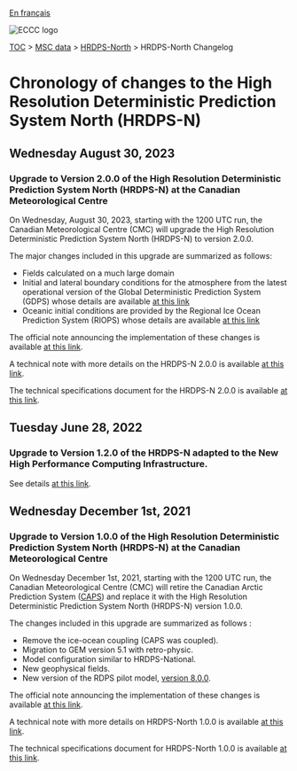 [En français](changelog_hrdps-north_fr.md)

![ECCC logo](../../img_eccc-logo.png)

[TOC](../../readme_en.md) > [MSC data](../readme_en.md) > [HRDPS-North](readme_hrdps-north_en.md) > HRDPS-North Changelog

# Chronology of changes to the High Resolution Deterministic Prediction System North (HRDPS-N)

## Wednesday August 30, 2023

### Upgrade to Version 2.0.0 of the High Resolution Deterministic Prediction System North (HRDPS-N) at the Canadian Meteorological Centre

On Wednesday, August 30, 2023, starting with the 1200 UTC run, the Canadian Meteorological Centre (CMC) will upgrade the High Resolution Deterministic Prediction System North (HRDPS-N) to version 2.0.0.

The major changes included in this upgrade are summarized as follows:

* Fields calculated on a much large domain
* Initial and lateral boundary conditions for the atmosphere from the latest operational version of the Global Deterministic Prediction System (GDPS) whose details are available [at this link](https://collaboration.cmc.ec.gc.ca/cmc/cmoi/product_guide/docs/tech_specifications/tech_specifications_GDPS_8.0.0_e.pdf) 
* Oceanic initial conditions are provided by the Regional Ice Ocean Prediction System (RIOPS) whose details are available [at this link](https://collaboration.cmc.ec.gc.ca/cmc/cmoi/product_guide/docs/tech_specifications/tech_specifications_RIOPS_2.2.0_e.pdf)

The official note announcing the implementation of these changes is available [at this link](https://dd.weather.gc.ca/doc/genots/2023/08/29/NOCN03_CWAO_292016___46915).

A technical note with more details on the HRDPS-N 2.0.0 is available [at this link](https://collaboration.cmc.ec.gc.ca/cmc/CMOI/product_guide/docs/tech_notes/technote_hrdps-north-200_e.pdf).

The technical specifications document for the HRDPS-N 2.0.0 is available [at this link](https://collaboration.cmc.ec.gc.ca/cmc/CMOI/product_guide/docs/tech_specifications/tech_specifications_HRDPS-NORTH_2.0.0_e.pdf).

## Tuesday June 28, 2022

### Upgrade to Version 1.2.0 of the HRDPS-N adapted to the New High Performance Computing Infrastructure.

See details [at this link](../changelog_multisystems_en.md).

## Wednesday December 1st, 2021

### Upgrade to Version 1.0.0 of the High Resolution Deterministic Prediction System North (HRDPS-N) at the Canadian Meteorological Centre

On Wednesday December 1st, 2021, starting with the 1200 UTC run, the Canadian Meteorological Centre (CMC) will retire the Canadian Arctic Prediction System ([CAPS](../nwp_caps/readme_caps_en.md)) and replace it with the High Resolution Deterministic Prediction System North (HRDPS-N) version 1.0.0.

The changes included in this upgrade are summarized as follows :

* Remove the ice-ocean coupling (CAPS was coupled).
* Migration to GEM version 5.1 with retro-physic.
* Model configuration similar to HRDPS-National.
* New geophysical fields.
* New version of the RDPS pilot model, [version 8.0.0](../nwp_rdps/changelog_rdps_en.md#wednesday-december-1st-2021).


The official note announcing the implementation of these changes is available [at this link](http://dd.meteo.gc.ca/doc/genots/2021/11/26/NOCN03_CWAO_262118___50159).

A technical note with more details on HRDPS-North 1.0.0 is available [at this link](https://collaboration.cmc.ec.gc.ca/cmc/cmoi/product_guide/docs/tech_notes/technote_hrdps-north-100_e.pdf).

The technical specifications document for HRDPS-North 1.0.0 is available [at this link](https://collaboration.cmc.ec.gc.ca/cmc/cmoi/product_guide/docs/tech_specifications/tech_specifications_HRDPS-NORTH_1.0.0_e.pdf).

